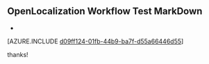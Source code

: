 ## OpenLocalization Workflow Test MarkDown
* 

[AZURE.INCLUDE [d09ff124-01fb-44b9-ba7f-d55a66446d55](calleeMd1.md)]

 
thanks!